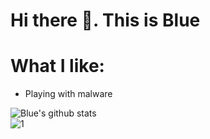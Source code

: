 # Hi there 👋. This is Blue

<!--
**BlueGamesplayer/BlueGamesplayer** is a ✨ _special_ ✨ repository because its `README.md` (this file) appears on your GitHub profile.

- 🔭 I’m currently working on nothing
- 🌱 I’m currently learning `Python`
- 👯 I’m looking to collaborate with Mikey, a.k.a [Isigebengu-mikey](https://github.com/isigebengu-mikey)
- 🤔 I’m looking for help with my Python study
- 📫 How to reach me: DM me on Discord at: [BlueGamesplayer#4773](https://discord.com/channels/738937306224001157)
- ⚡ Fun fact: I'm just a really boring guy. Yeah, that's all about me
<!--- I need help with my Python study -->

# What I like:
- Playing with malware

![Blue's github stats](https://github-readme-stats.vercel.app/api?username=BlueGamesplayer&count_private=true&theme=dark&show_icons=true)\
![1](https://github-readme-stats.vercel.app/api/top-langs/?username=BlueGamesplayer&count_private=true&theme=dark)
